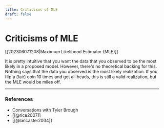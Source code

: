 ```yaml
---
title: Criticisms of MLE
draft: false
---
```

# Criticisms of MLE
[[202306071208|Maximum Likelihood Estimator (MLE)]]

It is pretty intuitive that you want the data that you observed to be the most likely in a proposed model. However, there's no theoretical backing for this. Nothing says that the data you observed is the most likely realization. If you flip a (fair) coin 10 times and get all heads, this is still a valid realization, but the MLE would be miles off. 

---
### References
- Conversations with Tyler Brough
- [[@rice2007]]
- [[@lancaster2004]]